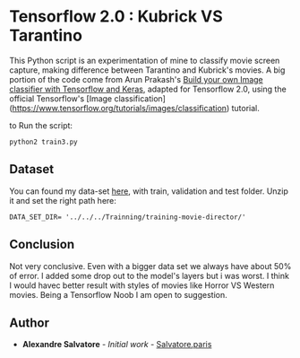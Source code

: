 # Tensorflow 2.0 : Kubrick VS Tarantino

This Python script is an experimentation of mine to classify movie screen capture, making difference between Tarantino and Kubrick's movies. A big portion of the code come from Arun Prakash's [Build your own Image classifier with Tensorflow and Keras](https://blog.francium.tech/build-your-own-image-classifier-with-tensorflow-and-keras-dc147a15e38e), adapted for Tensorflow 2.0, using the official Tensorflow's [Image classification] (https://www.tensorflow.org/tutorials/images/classification) tutorial.

to Run the script:
```
python2 train3.py
```

## Dataset

You can found my data-set [here](http://salvatore.paris/download/training-movie-director.zip), with train, validation and test folder.
Unzip it and set the right path here:
```
DATA_SET_DIR= '../../../Trainning/training-movie-director/'
```

## Conclusion

Not very conclusive. Even with a bigger data set we always have about 50% of error.
I added some drop out to the model's layers but i was worst.
I think I would havec better result with styles of movies like Horror VS Western movies. Being a Tensorflow Noob I am open to suggestion.

## Author

* **Alexandre Salvatore** - *Initial work* - [Salvatore.paris](https://http://salvatore.paris/)